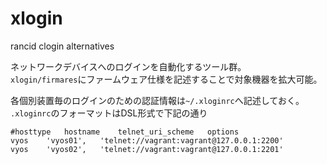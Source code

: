 # xlogin
rancid clogin alternatives

ネットワークデバイスへのログインを自動化するツール群。  
`xlogin/firmares`にファームウェア仕様を記述することで対象機器を拡大可能。


各個別装置毎のログインのための認証情報は`~/.xloginrc`へ記述しておく。  
`.xloginrc`のフォーマットはDSL形式で下記の通り

~~~
#hosttype	hostname	telnet_uri_scheme	options
vyos	'vyos01',	'telnet://vagrant:vagrant@127.0.0.1:2200'
vyos	'vyos02',	'telnet://vagrant:vagrant@127.0.0.1:2201'
~~~
